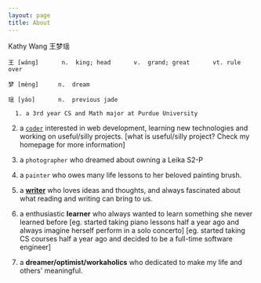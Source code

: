 ```yaml
---
layout: page
title: About
---
```


Kathy Wang 王梦瑶

`王 [wáng]`
`      n.  king; head`
`      v.  grand; great`
`      vt. rule over`
      
`梦 [mèng]`
`     n.  dream`
      
`瑶 [yáo]`
`      n.  previous jade`


`  1. a 3rd year CS and Math major at Purdue University`

  2. a [`coder`](https://github.com/kathy007) interested in web development, learning new technologies and working on useful/silly projects.
     [what is useful/silly project? Check my homepage for more information]

  3. a `photographer` who dreamed about owning a Leika S2-P
  
  4. a `painter` who owes many life lessons to her beloved painting brush.
  
  5. a [**writer**](https://medium.com/@CoatieWang) who loves ideas and thoughts, and always fascinated about what reading and writing can bring to us.
  
  6. a enthusiastic **learner** who always wanted to learn something she never learned before 
     [eg. started taking piano lessons half a year ago and always imagine herself perform in a solo concerto]
     [eg. started taking CS courses half a year ago and decided to be a full-time software engineer]  

  7. a **dreamer/optimist/workaholics** who dedicated to make my life and others' meaningful.
